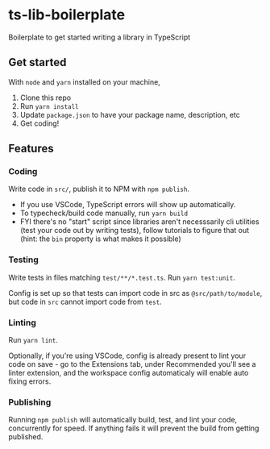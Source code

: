 # ts-lib-boilerplate

Boilerplate to get started writing a library in TypeScript

## Get started

With `node` and `yarn` installed on your machine,

1. Clone this repo
1. Run `yarn install`
1. Update `package.json` to have your package name, description, etc
1. Get coding!

## Features

### Coding

Write code in `src/`, publish it to NPM with `npm publish`.

- If you use VSCode, TypeScript errors will show up automatically. 
- To typecheck/build code manually, run `yarn build`
- FYI there's no "start" script since libraries aren't necesssarily cli utilities 
  (test your code out by writing tests), follow tutorials to figure that out
  (hint: the `bin` property is what makes it possible)

### Testing

Write tests in files matching `test/**/*.test.ts`. Run `yarn test:unit`.

Config is set up so that tests can import code in src as `@src/path/to/module`,
but code in `src` cannot import code from `test`.

### Linting

Run `yarn lint`. 

Optionally, if you're using VSCode, config is already present to lint your code
on save - go to the Extensions tab, under Recommended you'll see a linter
extension, and the workspace config automaticaly will enable auto fixing errors.

### Publishing

Running `npm publish` will automatically build, test, and lint your code,
concurrently for speed. If anything fails it will prevent the build from getting
published.